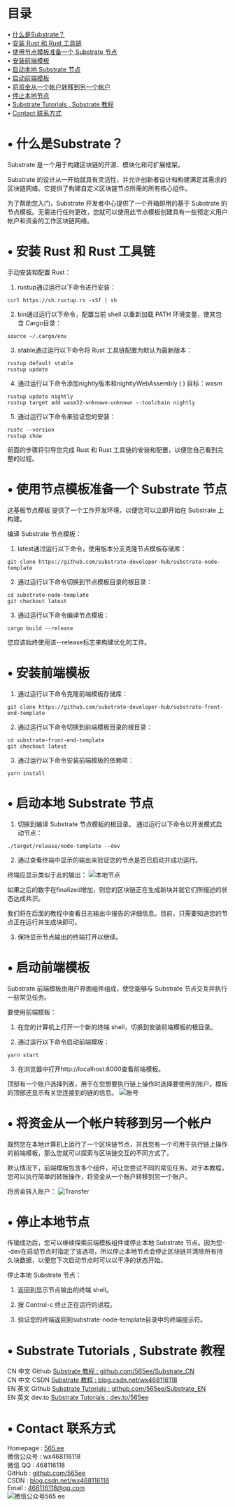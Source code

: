 # 目录  
• [什么是Substrate？](#index1)  
• [安装 Rust 和 Rust 工具链](#index2)  
• [使用节点模板准备一个 Substrate 节点](#index3)  
• [安装前端模板](#index4)  
• [启动本地 Substrate 节点](#index5)  
• [启动前端模板](#index6)  
• [将资金从一个帐户转移到另一个帐户](#index7)  
• [停止本地节点](#index8)  
• [Substrate Tutorials , Substrate 教程](#index98)  
• [Contact 联系方式](#index99)  

# <span id='index1'>• 什么是Substrate？</span>  
Substrate 是一个用于构建区块链的开源、模块化和可扩展框架。

Substrate 的设计从一开始就具有灵活性，并允许创新者设计和构建满足其需求的区块链网络。它提供了构建自定义区块链节点所需的所有核心组件。

为了帮助您入门，Substrate 开发者中心提供了一个开箱即用的基于 Substrate 的节点模板。无需进行任何更改，您就可以使用此节点模板创建具有一些预定义用户帐户和资金的工作区块链网络。

# <span id='index2'>• 安装 Rust 和 Rust 工具链</span>  
手动安装和配置 Rust：

1. rustup通过运行以下命令进行安装：
```
curl https://sh.rustup.rs -sSf | sh
```

2. bin通过运行以下命令，配置当前 shell 以重新加载 PATH 环境变量，使其包含 Cargo目录：
```
source ~/.cargo/env
```

3. stable通过运行以下命令将 Rust 工具链配置为默认为最新版本：
```
rustup default stable
rustup update
```

4. 通过运行以下命令添加nightly版本和nightlyWebAssembly ( ) 目标：wasm
```
rustup update nightly
rustup target add wasm32-unknown-unknown --toolchain nightly
```

5. 通过运行以下命令来验证您的安装：
```
rustc --version
rustup show
```

前面的步骤将引导您完成 Rust 和 Rust 工具链的安装和配置，以便您自己看到完整的过程。

# <span id='index3'>• 使用节点模板准备一个 Substrate 节点</span>  
这基板节点模板 提供了一个工作开发环境，以便您可以立即开始在 Substrate 上构建。

编译 Substrate 节点模板：

1. latest通过运行以下命令，使用版本分支克隆节点模板存储库：
```
git clone https://github.com/substrate-developer-hub/substrate-node-template
```

2. 通过运行以下命令切换到节点模板目录的根目录：
```
cd substrate-node-template
git checkout latest
```

3. 通过运行以下命令编译节点模板：
```
cargo build --release
```
您应该始终使用该--release标志来构建优化的工件。

# <span id='index4'>• 安装前端模板</span>  
1. 通过运行以下命令克隆前端模板存储库：
```
git clone https://github.com/substrate-developer-hub/substrate-front-end-template
```

2. 通过运行以下命令切换到前端模板目录的根目录：
```
cd substrate-front-end-template
git checkout latest
```

3. 通过运行以下命令安装前端模板的依赖项：
```
yarn install
```

# <span id='index5'>• 启动本地 Substrate 节点</span>  
1. 切换到编译 Substrate 节点模板的根目录。
通过运行以下命令以开发模式启动节点：
```
./target/release/node-template --dev
```

2. 通过查看终端中显示的输出来验证您的节点是否已启动并成功运行。

终端应显示类似于此的输出：
![本地节点](https://user-images.githubusercontent.com/28084126/170838892-b26eb0b1-8cdf-438c-9c1a-66d6bdc97cb6.png)

如果之后的数字在finalized增加，则您的区块链正在生成新块并就它们所描述的状态达成共识。

我们将在后面的教程中查看日志输出中报告的详细信息。目前，只需要知道您的节点正在运行并生成块即可。

3. 保持显示节点输出的终端打开以继续。

# <span id='index6'>• 启动前端模板</span>  
Substrate 前端模板由用户界面组件组成，使您能够与 Substrate 节点交互并执行一些常见任务。

要使用前端模板：

1. 在您的计算机上打开一个新的终端 shell，切换到安装前端模板的根目录。

2. 通过运行以下命令启动前端模板：
```
yarn start
```

3. 在浏览器中打开http://localhost:8000查看前端模板。

顶部有一个账户选择列表，用于在您想要执行链上操作时选择要使用的账户。模板的顶部还显示有关您连接到的链的信息。
![账号](https://user-images.githubusercontent.com/28084126/170839024-526f1200-9cc3-4cb1-9b92-1a01c5db60f1.png)

# <span id='index7'>• 将资金从一个帐户转移到另一个帐户</span>  
既然您在本地计算机上运行了一个区块链节点，并且您有一个可用于执行链上操作的前端模板，那么您就可以探索与区块链交互的不同方式了。

默认情况下，前端模板包含多个组件，可让您尝试不同的常见任务。对于本教程，您可以执行简单的转账操作，将资金从一个账户转移到另一个账户。

将资金转入账户：
![Transfer](https://user-images.githubusercontent.com/28084126/170839086-7fe4bd51-5169-41bb-a1a4-14b8a4c2cf83.png)

# <span id='index8'>• 停止本地节点</span> 
传输成功后，您可以继续探索前端模板组件或停止本地 Substrate 节点。因为您--dev在启动节点时指定了该选项，所以停止本地节点会停止区块链并清除所有持久块数据，以便您下次启动节点时可以以干净的状态开始。

停止本地 Substrate 节点：

1. 返回到显示节点输出的终端 shell。

2. 按 Control-c 终止正在运行的进程。

3. 验证您的终端返回到substrate-node-template目录中的终端提示符。

# <span id='index98'>• Substrate Tutorials , Substrate 教程</span>  
CN 中文 Github  [Substrate 教程 : github.com/565ee/Substrate_CN](https://github.com/565ee/Substrate_CN)  
CN 中文 CSDN    [Substrate 教程 : blog.csdn.net/wx468116118](https://blog.csdn.net/wx468116118/category_11846056.html)  
EN 英文 Github  [Substrate Tutorials : github.com/565ee/Substrate_EN](https://github.com/565ee/Substrate_EN)  
EN 英文 dev.to  [Substrate Tutorials : dev.to/565ee](https://dev.to/565ee/substrate-tutorials-5n4) 

# <span id='index99'>• Contact 联系方式</span>  
Homepage : [565.ee](https://565.ee)  
微信公众号 : wx468116118  
微信 QQ   : 468116118  
GitHub   : [github.com/565ee](https://github.com/565ee)   
CSDN     : [blog.csdn.net/wx468116118](https://blog.csdn.net/wx468116118)  
Email    : 468116118@qq.com  
![微信公众号565 ee](https://user-images.githubusercontent.com/28084126/171232270-c26800f2-fc8b-403c-964b-5b6cda86d21d.png)
